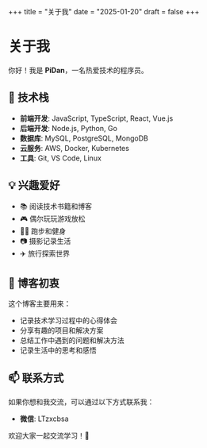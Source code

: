 +++
title = "关于我"
date = "2025-01-20"
draft = false
+++

# 关于我

你好！我是 **PiDan**，一名热爱技术的程序员。

## 🚀 技术栈

- **前端开发**: JavaScript, TypeScript, React, Vue.js
- **后端开发**: Node.js, Python, Go
- **数据库**: MySQL, PostgreSQL, MongoDB
- **云服务**: AWS, Docker, Kubernetes
- **工具**: Git, VS Code, Linux

## 💡 兴趣爱好

- 📚 阅读技术书籍和博客
- 🎮 偶尔玩玩游戏放松
- 🏃‍♂️ 跑步和健身
- 📷 摄影记录生活
- ✈️ 旅行探索世界

## 📝 博客初衷

这个博客主要用来：

- 记录技术学习过程中的心得体会
- 分享有趣的项目和解决方案
- 总结工作中遇到的问题和解决方法
- 记录生活中的思考和感悟

## 📫 联系方式

如果你想和我交流，可以通过以下方式联系我：
- **微信**: LTzxcbsa

欢迎大家一起交流学习！🎉

